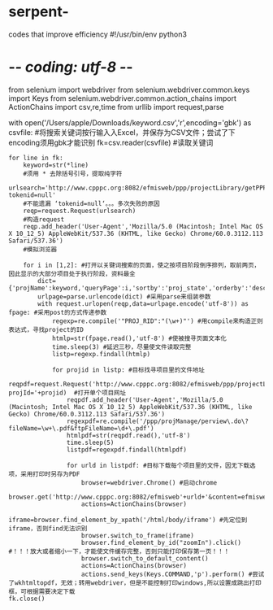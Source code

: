 # serpent-
codes that improve efficiency 
#!/usr/bin/env python3
# -*- coding: utf-8 -*-
from selenium import webdriver
from selenium.webdriver.common.keys import Keys
from selenium.webdriver.common.action_chains import ActionChains
import csv,re,time
from urllib import request,parse

with open('/Users/apple/Downloads/keyword.csv','r',encoding='gbk') as csvfile: 
#将搜索关键词按行输入入Excel，并保存为CSV文件；尝试了下encoding须用gbk才能识别
    fk=csv.reader(csvfile)
    #读取关键词
    
    for line in fk:
	    keyword=str(*line)
        #须用 * 去除括号引号，提取纯字符
		urlsearch='http://www.cpppc.org:8082/efmisweb/ppp/projectLibrary/getPPPList.do?tokenid=null'
        #不能遗漏 ‘tokenid=null‘。。。多次失败的原因
		reqp=request.Request(urlsearch)
        #构造request
		reqp.add_header('User-Agent','Mozilla/5.0 (Macintosh; Intel Mac OS X 10_12_5) AppleWebKit/537.36 (KHTML, like Gecko) Chrome/60.0.3112.113 Safari/537.36')
        #模拟浏览器
        
        for i in [1,2]: #打开以关键词搜索的页面，使之按项目阶段倒序排列，取前两页，因此显示的大部分项目处于执行阶段，资料最全
			dict={'projName':keyword,'queryPage':i,'sortby':'proj_state','orderby':'desc'}
			urlpage=parse.urlencode(dict) #采用parse来组装参数
			with request.urlopen(reqp,data=urlpage.encode('utf-8')) as fpage: #采用post的方式传递参数  
				regexp=re.compile('"PROJ_RID":"(\w+)"') #用compile来构造正则表达式，寻找project的ID
				htmlp=str(fpage.read(),'utf-8') #使被搜寻页面文本化
				time.sleep(3) #延迟三秒，尽量使文件读取完整
				listp=regexp.findall(htmlp) 
                
                for projid in listp: #目标找寻项目里的文件地址
                    reqpdf=request.Request('http://www.cpppc.org:8082/efmisweb/ppp/projectLibrary/getProjInfoNational.do?projId='+projid)  #打开单个项目网址
					reqpdf.add_header('User-Agent','Mozilla/5.0 (Macintosh; Intel Mac OS X 10_12_5) AppleWebKit/537.36 (KHTML, like Gecko) Chrome/60.0.3112.113 Safari/537.36')
					regexpdf=re.compile('/ppp/projManage/perview\.do\?fileName=\w+\.pdf&ftpFileName=\d+\.pdf')
					htmlpdf=str(reqpdf.read(),'utf-8')
					time.sleep(5)
					listpdf=regexpdf.findall(htmlpdf)
					
					for urld in listpdf: #目标下载每个项目里的文件，因无下载选项，采用打印时另存为PDF
                        browser=webdriver.Chrome() #启动chrome
					    browser.get('http://www.cpppc.org:8082/efmisweb'+urld+'&content=efmisweb&xsg=:8083/')
				        actions=ActionChains(browser)
                        iframe=browser.find_element_by_xpath('/html/body/iframe') #先定位到iframe，否则find无法识别
                        browser.switch_to_frame(iframe)
                        browser.find_element_by_id("zoomIn").click() #！！！放大或者缩小一下，才能使文件缓存完整，否则只能打印保存第一页！！！
                        browser.switch_to_default_content()
                        actions=ActionChains(browser)
                        actions.send_keys(Keys.COMMAND,'p').perform() #尝试了wkhtmltopdf，无效；转用webdriver，但是不能控制打印windows,所以设置成跳出打印框，可根据需要决定下载
    fk.close()
              
              
